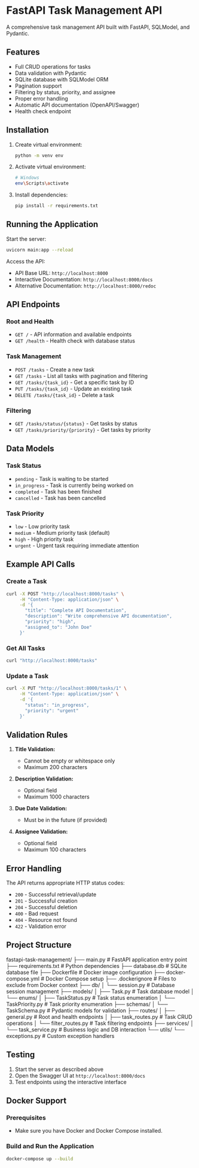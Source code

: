 # FastAPI Task Management API

A comprehensive task management API built with FastAPI, SQLModel, and Pydantic.

## Features

- Full CRUD operations for tasks
- Data validation with Pydantic
- SQLite database with SQLModel ORM
- Pagination support
- Filtering by status, priority, and assignee
- Proper error handling
- Automatic API documentation (OpenAPI/Swagger)
- Health check endpoint

## Installation

1. Create virtual environment:
   ```bash
   python -m venv env
   ```

2. Activate virtual environment:
   ```bash
   # Windows
   env\Scripts\activate
   ```

3. Install dependencies:
   ```bash
   pip install -r requirements.txt
   ```

## Running the Application

Start the server:
```bash
uvicorn main:app --reload
```

Access the API:
- API Base URL: `http://localhost:8000`
- Interactive Documentation: `http://localhost:8000/docs`
- Alternative Documentation: `http://localhost:8000/redoc`

## API Endpoints

### Root and Health
- `GET /` - API information and available endpoints
- `GET /health` - Health check with database status

### Task Management
- `POST /tasks` - Create a new task
- `GET /tasks` - List all tasks with pagination and filtering
- `GET /tasks/{task_id}` - Get a specific task by ID
- `PUT /tasks/{task_id}` - Update an existing task
- `DELETE /tasks/{task_id}` - Delete a task

### Filtering
- `GET /tasks/status/{status}` - Get tasks by status
- `GET /tasks/priority/{priority}` - Get tasks by priority

## Data Models

### Task Status
- `pending` - Task is waiting to be started
- `in_progress` - Task is currently being worked on
- `completed` - Task has been finished
- `cancelled` - Task has been cancelled

### Task Priority
- `low` - Low priority task
- `medium` - Medium priority task (default)
- `high` - High priority task
- `urgent` - Urgent task requiring immediate attention

## Example API Calls

### Create a Task
```bash
curl -X POST "http://localhost:8000/tasks" \
     -H "Content-Type: application/json" \
     -d '{
       "title": "Complete API Documentation",
       "description": "Write comprehensive API documentation",
       "priority": "high",
       "assigned_to": "John Doe"
     }'
```

### Get All Tasks
```bash
curl "http://localhost:8000/tasks"
```

### Update a Task
```bash
curl -X PUT "http://localhost:8000/tasks/1" \
     -H "Content-Type: application/json" \
     -d '{
       "status": "in_progress",
       "priority": "urgent"
     }'
```

## Validation Rules

1. **Title Validation:**
   - Cannot be empty or whitespace only
   - Maximum 200 characters

2. **Description Validation:**
   - Optional field
   - Maximum 1000 characters

3. **Due Date Validation:**
   - Must be in the future (if provided)

4. **Assignee Validation:**
   - Optional field
   - Maximum 100 characters

## Error Handling

The API returns appropriate HTTP status codes:
- `200` - Successful retrieval/update
- `201` - Successful creation
- `204` - Successful deletion
- `400` - Bad request
- `404` - Resource not found
- `422` - Validation error

## Project Structure

fastapi-task-management/
├── main.py                    # FastAPI application entry point
├── requirements.txt           # Python dependencies
├── database.db                # SQLite database file
├── Dockerfile                 # Docker image configuration
├── docker-compose.yml         # Docker Compose setup
├── .dockerignore              # Files to exclude from Docker context
├── db/
│   └── session.py             # Database session management
├── models/
│   ├── Task.py                # Task database model
│   └── enums/
│       ├── TaskStatus.py      # Task status enumeration
│       └── TaskPriority.py    # Task priority enumeration
├── schemas/
│   └── TaskSchema.py          # Pydantic models for validation
├── routes/
│   ├── general.py             # Root and health endpoints
│   ├── task_routes.py         # Task CRUD operations
│   └── filter_routes.py       # Task filtering endpoints
├── services/
│   └── task_service.py        # Business logic and DB interaction
└── utils/
    └── exceptions.py          # Custom exception handlers


## Testing

1. Start the server as described above
2. Open the Swagger UI at `http://localhost:8000/docs`
3. Test endpoints using the interactive interface

## Docker Support

### Prerequisites

- Make sure you have Docker and Docker Compose installed.

### Build and Run the Application

```bash
docker-compose up --build
